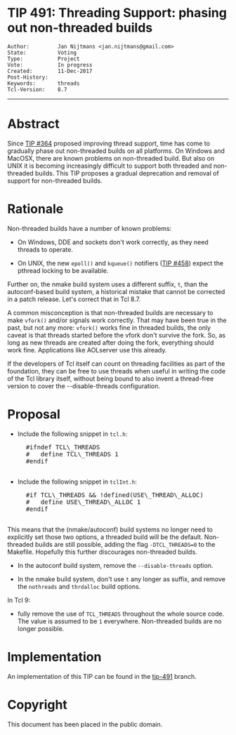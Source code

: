 # TIP 491: Threading Support: phasing out non-threaded builds
	Author:         Jan Nijtmans <jan.nijtmans@gmail.com>
	State:          Voting
	Type:           Project
	Vote:           In progress
	Created:        11-Dec-2017
	Post-History:
	Keywords:       threads
	Tcl-Version:    8.7
-----

# Abstract

Since [TIP #364](364.md) proposed improving thread support, time has come to gradually phase out
non-threaded builds on all platforms. On Windows and MacOSX, there are known problems
on non-threaded build. But also on UNIX it is becoming increasingly difficult to support
both threaded and non-threaded builds. This TIP proposes a gradual deprecation and removal
of support for non-threaded builds.

# Rationale

Non-threaded builds have a number of known problems:

 * On Windows, DDE and sockets don't work correctly, as they need threads to operate.

 * On UNIX, the new `epoll()` and `kqueue()` notifiers ([TIP #458](458.md)) expect the pthread locking to be available.

Further on, the nmake build system uses a different suffix, `t`, than the autoconf-based build system, a historical
mistake that cannot be corrected in a patch release. Let's correct that in Tcl 8.7.

A common misconception is that non-threaded builds are necessary to make `vfork()` and/or signals work correctly. That
may have been true in the past, but not any more: `vfork()` works fine in threaded builds, the only caveat is that
threads started before the vfork don't survive the fork. So, as long as new threads are created after doing the fork,
everything should work fine. Applications like AOLserver use this already.

If the developers of Tcl itself can count on threading facilities as part of the foundation, they can be free to use
threads when useful in writing the code of the Tcl library itself, without being bound to also invent a thread-free
version to cover the --disable-threads configuration.

# Proposal

  * Include the following snippet in `tcl.h`:
  <pre>
     #ifndef TCL\_THREADS
	 #   define TCL\_THREADS 1
	 #endif
  </pre>

  * Include the following snippet in `tclInt.h`:
  <pre>
     #if TCL\_THREADS && !defined(USE\_THREAD\_ALLOC)
	 #   define USE\_THREAD\_ALLOC 1
	 #endif
  </pre>

This means that the (nmake/autoconf) build systems no longer need to explicitly set those
two options, a threaded build will be the default. Non-threaded builds are still possible,
adding the flag `-DTCL_THREADS=0` to the Makefile. Hopefully this further discourages
non-threaded builds.

  * In the autoconf build system, remove the `--disable-threads` option.

  * In the nmake build system, don't use `t` any longer as suffix, and remove the `nothreads` and `thrdalloc` build options.

In Tcl 9:

  * fully remove the use of `TCL_THREADS` throughout the whole source
    code. The value is assumed to be `1`
    everywhere. Non-threaded builds are no longer possible.

# Implementation

An implementation of this TIP can be found in the [tip-491](https://core.tcl.tk/tcl/timeline?r=tip-491) branch.

# Copyright

This document has been placed in the public domain.
